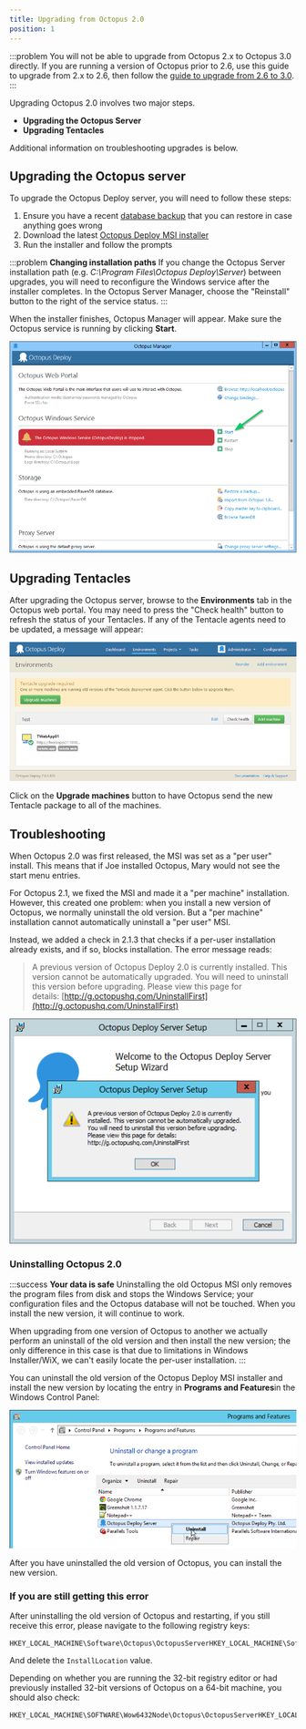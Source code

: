 ```yaml
---
title: Upgrading from Octopus 2.0
position: 1
---
```



:::problem
You will not be able to upgrade from Octopus 2.x to Octopus 3.0 directly. If you are running a version of Octopus prior to 2.6, use this guide to upgrade from 2.x to 2.6, then follow the [guide to upgrade from 2.6 to 3.0](/docs/administration/upgrading/upgrading-from-octopus-2.6/index.md).
:::


Upgrading Octopus 2.0 involves two major steps.

- **Upgrading the Octopus Server**
- **Upgrading Tentacles**



Additional information on troubleshooting upgrades is below.

## Upgrading the Octopus server


To upgrade the Octopus Deploy server, you will need to follow these steps:

1. Ensure you have a recent [database backup](/docs/administration/backup-and-restore.md) that you can restore in case anything goes wrong
2. Download the latest [Octopus Deploy MSI installer](http://octopusdeploy.com/downloads)
3. Run the installer and follow the prompts





:::problem
**Changing installation paths**
If you change the Octopus Server installation path (e.g. *C:\Program Files\Octopus Deploy\Server*) between upgrades, you will need to reconfigure the Windows service after the installer completes. In the Octopus Server Manager, choose the "Reinstall" button to the right of the service status.
:::





When the installer finishes, Octopus Manager will appear. Make sure the Octopus service is running by clicking **Start**.


![](/docs/images/3048129/3277991.png)

## Upgrading Tentacles


After upgrading the Octopus server, browse to the **Environments** tab in the Octopus web portal. You may need to press the "Check health" button to refresh the status of your Tentacles. If any of the Tentacle agents need to be updated, a message will appear:


![](/docs/images/3048129/3277990.png)


Click on the **Upgrade machines** button to have Octopus send the new Tentacle package to all of the machines.

## Troubleshooting


When Octopus 2.0 was first released, the MSI was set as a "per user" install. This means that if Joe installed Octopus, Mary would not see the start menu entries.


For Octopus 2.1, we fixed the MSI and made it a "per machine" installation. However, this created one problem: when you install a new version of Octopus, we normally uninstall the old version. But a "per machine" installation cannot automatically uninstall a "per user" MSI.


Instead, we added a check in 2.1.3 that checks if a per-user installation already exists, and if so, blocks installation. The error message reads:


> A previous version of Octopus Deploy 2.0 is currently installed. This version cannot be automatically upgraded. You will need to uninstall this version before upgrading. Please view this page for details: [http://g.octopushq.com/UninstallFirst](http://g.octopushq.com/UninstallFirst)



![](/docs/images/3048131/3278002.png)

### Uninstalling Octopus 2.0




:::success
**Your data is safe**
Uninstalling the old Octopus MSI only removes the program files from disk and stops the Windows Service; your configuration files and the Octopus database will not be touched. When you install the new version, it will continue to work.


When upgrading from one version of Octopus to another we actually perform an uninstall of the old version and then install the new version; the only difference in this case is that due to limitations in Windows Installer/WiX, we can't easily locate the per-user installation.
:::


You can uninstall the old version of the Octopus Deploy MSI installer and install the new version by locating the entry in **Programs and Features**in the Windows Control Panel:


![](/docs/images/3048131/3278003.png)


After you have uninstalled the old version of Octopus, you can install the new version.

### If you are still getting this error


After uninstalling the old version of Octopus and restarting, if you still receive this error, please navigate to the following registry keys:

```
HKEY_LOCAL_MACHINE\Software\Octopus\OctopusServerHKEY_LOCAL_MACHINE\Software\Octopus\Tentacle
```


And delete the `InstallLocation` value.


Depending on whether you are running the 32-bit registry editor or had previously installed 32-bit versions of Octopus on a 64-bit machine, you should also check:

```
HKEY_LOCAL_MACHINE\SOFTWARE\Wow6432Node\Octopus\OctopusServerHKEY_LOCAL_MACHINE\SOFTWARE\Wow6432Node\Octopus\Tentacle
```
